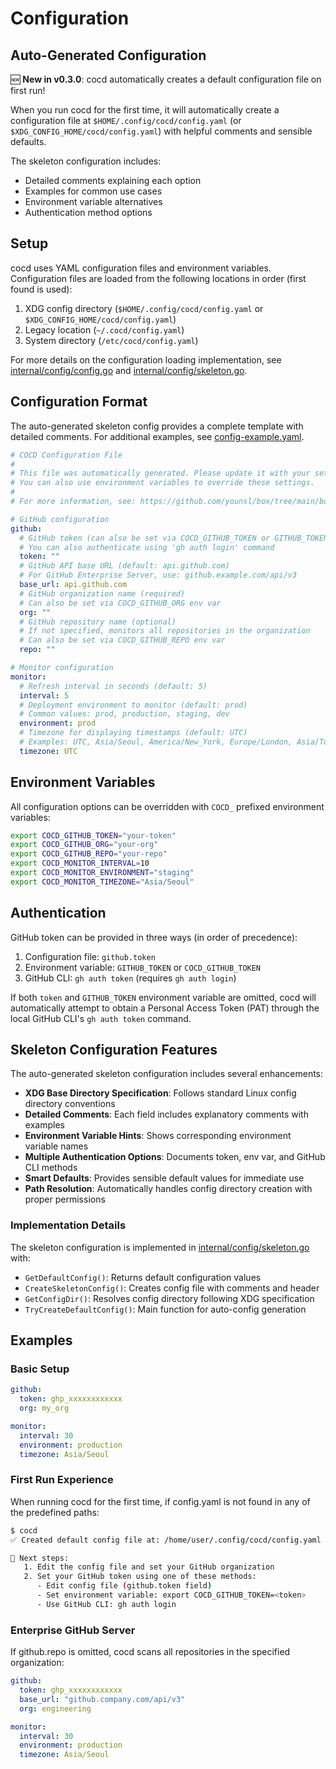 # Configuration

## Auto-Generated Configuration

🆕 **New in v0.3.0**: cocd automatically creates a default configuration file on first run!

When you run cocd for the first time, it will automatically create a configuration file at `$HOME/.config/cocd/config.yaml` (or `$XDG_CONFIG_HOME/cocd/config.yaml`) with helpful comments and sensible defaults.

The skeleton configuration includes:
- Detailed comments explaining each option
- Examples for common use cases
- Environment variable alternatives
- Authentication method options

## Setup

cocd uses YAML configuration files and environment variables. Configuration files are loaded from the following locations in order (first found is used):

1. XDG config directory (`$HOME/.config/cocd/config.yaml` or `$XDG_CONFIG_HOME/cocd/config.yaml`)
2. Legacy location (`~/.cocd/config.yaml`)
3. System directory (`/etc/cocd/config.yaml`)

For more details on the configuration loading implementation, see [internal/config/config.go](../internal/config/config.go) and [internal/config/skeleton.go](../internal/config/skeleton.go).

## Configuration Format

The auto-generated skeleton config provides a complete template with detailed comments. For additional examples, see [config-example.yaml](../config-example.yaml).

```yaml
# COCD Configuration File
# 
# This file was automatically generated. Please update it with your settings.
# You can also use environment variables to override these settings.
#
# For more information, see: https://github.com/younsl/box/tree/main/box/tools/cocd

# GitHub configuration
github:
  # GitHub token (can also be set via COCD_GITHUB_TOKEN or GITHUB_TOKEN env var)
  # You can also authenticate using 'gh auth login' command
  token: ""
  # GitHub API base URL (default: api.github.com)
  # For GitHub Enterprise Server, use: github.example.com/api/v3
  base_url: api.github.com
  # GitHub organization name (required)
  # Can also be set via COCD_GITHUB_ORG env var
  org: ""
  # GitHub repository name (optional)
  # If not specified, monitors all repositories in the organization
  # Can also be set via COCD_GITHUB_REPO env var
  repo: ""

# Monitor configuration
monitor:
  # Refresh interval in seconds (default: 5)
  interval: 5
  # Deployment environment to monitor (default: prod)
  # Common values: prod, production, staging, dev
  environment: prod
  # Timezone for displaying timestamps (default: UTC)
  # Examples: UTC, Asia/Seoul, America/New_York, Europe/London, Asia/Tokyo
  timezone: UTC
```

## Environment Variables

All configuration options can be overridden with `COCD_` prefixed environment variables:

```bash
export COCD_GITHUB_TOKEN="your-token"
export COCD_GITHUB_ORG="your-org"
export COCD_GITHUB_REPO="your-repo"
export COCD_MONITOR_INTERVAL=10
export COCD_MONITOR_ENVIRONMENT="staging"
export COCD_MONITOR_TIMEZONE="Asia/Seoul"
```

## Authentication

GitHub token can be provided in three ways (in order of precedence):

1. Configuration file: `github.token`
2. Environment variable: `GITHUB_TOKEN` or `COCD_GITHUB_TOKEN`
3. GitHub CLI: `gh auth token` (requires `gh auth login`)

If both `token` and `GITHUB_TOKEN` environment variable are omitted, cocd will automatically attempt to obtain a Personal Access Token (PAT) through the local GitHub CLI's `gh auth token` command.

## Skeleton Configuration Features

The auto-generated skeleton configuration includes several enhancements:

- **XDG Base Directory Specification**: Follows standard Linux config directory conventions
- **Detailed Comments**: Each field includes explanatory comments with examples
- **Environment Variable Hints**: Shows corresponding environment variable names
- **Multiple Authentication Options**: Documents token, env var, and GitHub CLI methods
- **Smart Defaults**: Provides sensible default values for immediate use
- **Path Resolution**: Automatically handles config directory creation with proper permissions

### Implementation Details

The skeleton configuration is implemented in [internal/config/skeleton.go](../internal/config/skeleton.go) with:

- `GetDefaultConfig()`: Returns default configuration values
- `CreateSkeletonConfig()`: Creates config file with comments and header
- `GetConfigDir()`: Resolves config directory following XDG specification
- `TryCreateDefaultConfig()`: Main function for auto-config generation

## Examples

### Basic Setup

```yaml
github:
  token: ghp_xxxxxxxxxxxx
  org: my_org

monitor:
  interval: 30
  environment: production
  timezone: Asia/Seoul
```

### First Run Experience

When running cocd for the first time, if config.yaml is not found in any of the predefined paths:

```bash
$ cocd
✅ Created default config file at: /home/user/.config/cocd/config.yaml

📝 Next steps:
   1. Edit the config file and set your GitHub organization
   2. Set your GitHub token using one of these methods:
      - Edit config file (github.token field)
      - Set environment variable: export COCD_GITHUB_TOKEN=<token>
      - Use GitHub CLI: gh auth login
```

### Enterprise GitHub Server

If github.repo is omitted, cocd scans all repositories in the specified organization:

```yaml
github:
  token: ghp_xxxxxxxxxxxx
  base_url: "github.company.com/api/v3"
  org: engineering

monitor:
  interval: 30
  environment: production
  timezone: Asia/Seoul
```
